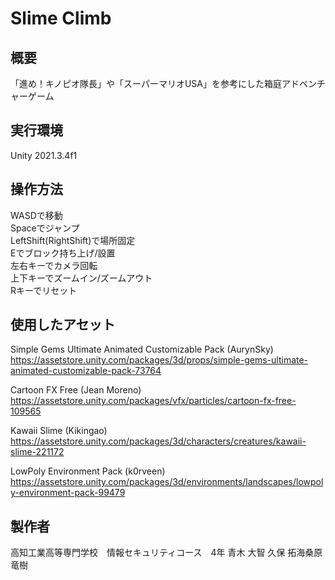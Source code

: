 # Slime Climb​

## 概要
「進め！キノピオ隊長」や「スーパーマリオUSA」を参考にした箱庭アドベンチャーゲーム

## 実行環境
Unity 2021.3.4f1

## 操作方法
WASDで移動<br>
Spaceでジャンプ<br>
LeftShift(RightShift)で場所固定<br>
Eでブロック持ち上げ/設置<br>
左右キーでカメラ回転<br>
上下キーでズームイン/ズームアウト<br>
Rキーでリセット<br>

## 使用したアセット​

Simple Gems Ultimate Animated Customizable Pack (AurynSky)​<br>
https://assetstore.unity.com/packages/3d/props/simple-gems-ultimate-animated-customizable-pack-73764​

Cartoon FX Free (Jean Moreno)​<br>
https://assetstore.unity.com/packages/vfx/particles/cartoon-fx-free-109565​

Kawaii Slime (Kikingao)​<br>
https://assetstore.unity.com/packages/3d/characters/creatures/kawaii-slime-221172​

LowPoly Environment Pack (k0rveen)​<br>
https://assetstore.unity.com/packages/3d/environments/landscapes/lowpoly-environment-pack-99479​

## 製作者

高知工業高等専門学校　情報セキュリティコース　4年​
青木 大智​
久保 拓海​
桑原 竜樹​

​
